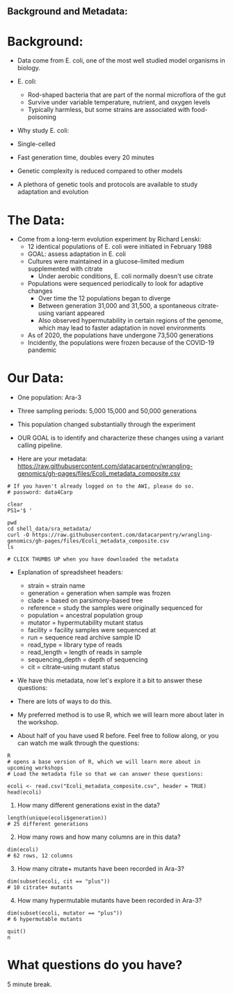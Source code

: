 ## Background and Metadata:

# Background:
* Data come from E. coli, one of the most well studied model organisms in biology.
* E. coli:
  * Rod-shaped bacteria that are part of the normal microflora of the gut
  * Survive under variable temperature, nutrient, and oxygen levels
  * Typically harmless, but some strains are associated with food-poisoning
  
 * Why study E. coli:
  * Single-celled
  * Fast generation time, doubles every 20 minutes
  * Genetic complexity is reduced compared to other models
  * A plethora of genetic tools and protocols are available to study adaptation and evolution
  
  
# The Data:
* Come from a long-term evolution experiment by Richard Lenski:
  * 12 identical populations of E. coli were initiated in February 1988
  * GOAL: assess adaptation in E. coli
  * Cultures were maintained in a glucose-limited medium supplemented with citrate
    * Under aerobic conditions, E. coli normally doesn't use citrate
  * Populations were sequenced periodically to look for adaptive changes
    * Over time the 12 populations began to diverge
    * Between generation 31,000 and 31,500, a spontaneous citrate-using variant appeared
    * Also observed hypermutability in certain regions of the genome, which may lead to faster adaptation in novel environments
  * As of 2020, the populations have undergone 73,500 generations
  * Incidently, the populations were frozen because of the COVID-19 pandemic
  
# Our Data:
* One population: Ara-3
* Three sampling periods: 5,000 15,000 and 50,000 generations
* This population changed substantially through the experiment
* OUR GOAL is to identify and characterize these changes using a variant calling pipeline.

* Here are your metadata: https://raw.githubusercontent.com/datacarpentry/wrangling-genomics/gh-pages/files/Ecoli_metadata_composite.csv
```
# If you haven't already logged on to the AWI, please do so.
# password: data4Carp

clear
PS1='$ '

pwd
cd shell_data/sra_metadata/
curl -O https://raw.githubusercontent.com/datacarpentry/wrangling-genomics/gh-pages/files/Ecoli_metadata_composite.csv
ls

# CLICK THUMBS UP when you have downloaded the metadata
```
* Explanation of spreadsheet headers:
  * strain = strain name
  * generation = generation when sample was frozen
  * clade = based on parsimony-based tree
  * reference = study the samples were originally sequenced for
  * population = ancestral population group
  * mutator = hypermutability mutant status
  * facility = facility samples were sequenced at
  * run = sequence read archive sample ID
  * read_type = library type of reads
  * read_length = length of reads in sample
  * sequencing_depth = depth of sequencing
  * cit = citrate-using mutant status

* We have this metadata, now let's explore it a bit to answer these questions:
 * There are lots of ways to do this.
 * My preferred method is to use R, which we will learn more about later in the workshop.
* About half of you have used R before. Feel free to follow along, or you can watch me walk through the questions:
```
R
# opens a base version of R, which we will learn more about in upcoming workshops
# Load the metadata file so that we can answer these questions:

ecoli <- read.csv("Ecoli_metadata_composite.csv", header = TRUE)
head(ecoli)
```
1. How many different generations exist in the data?
```
length(unique(ecoli$generation))
# 25 different generations
```
2. How many rows and how many columns are in this data?
```
dim(ecoli)
# 62 rows, 12 columns
```
3. How many citrate+ mutants have been recorded in Ara-3?
```
dim(subset(ecoli, cit == "plus"))
# 10 citrate+ mutants
```
4. How many hypermutable mutants have been recorded in Ara-3?
```
dim(subset(ecoli, mutator == "plus"))
# 6 hypermutable mutants

quit()
n
```


# What questions do you have?
5 minute break.
